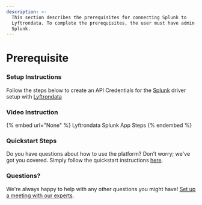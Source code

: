 ```yaml
---
description: >-
  This section describes the prerequisites for connecting Splunk to
  Lyftrondata. To complete the prerequisites, the user must have admin access to
  Splunk.
---
```


# Prerequisite

<mark style="color:blue;"></mark>

### Setup Instructions

Follow the steps below to create an API Credentials for the [Splunk](None) driver setup with [Lyftrondata](https://www.lyftrondata.com)

### Video Instruction

{% embed url="None" %}
Lyftrondata Splunk App Steps
{% endembed %}

### Quickstart Steps

Do you have questions about how to use the platform? Don't worry; we've got you covered. Simply follow the quickstart instructions [here](README.md).

### Questions? <a href="#questions" id="questions"></a>

We're always happy to help with any other questions you might have! [Set up a meeting with our experts](https://www.lyftrondata.com/book-a-meeting/).

